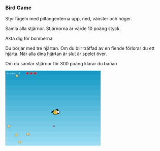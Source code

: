 ### Bird Game

Styr fågeln med piltangenterna upp, ned, vänster och höger.

Samla alla stjärnor. Stjärnorna är värde 10 poäng styck

Akta dig för bomberna

Du börjar med tre hjärtan. Om du blir träffad av en fiende förlorar du ett hjärta. När alla dina hjärtan är slut är spelet över.

Om du samlar stjärnor för 300 poäng klarar du banan

<img src='./assets/birdGameWithLives.PNG' width="300"/>